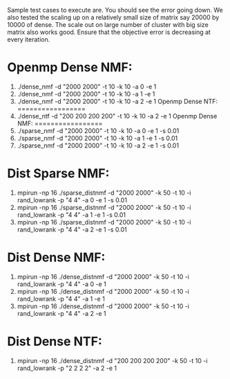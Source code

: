 Sample test cases to execute are. You should see the error going down. We also tested the scaling up on a relatively small size of matrix say 20000 by 10000 of dense. The scale out on large number of cluster with big size matrix also works good. Ensure that the objective error is decreasing at every iteration. 

Openmp Dense NMF:
=================
1. ./dense_nmf -d "2000 2000" -t 10 -k 10 -a 0 -e 1
2. ./dense_nmf -d "2000 2000" -t 10 -k 10 -a 1 -e 1
3. ./dense_nmf -d "2000 2000" -t 10 -k 10 -a 2 -e 1
Openmp Dense NTF:
=================
1. ./dense_ntf -d "200 200 200 200" -t 10 -k 10 -a 2 -e 1
Openmp Dense NMF:
=================
1. ./sparse_nmf -d "2000 2000" -t 10 -k 10 -a 0 -e 1 -s 0.01
2. ./sparse_nmf -d "2000 2000" -t 10 -k 10 -a 1 -e 1 -s 0.01
3. ./sparse_nmf -d "2000 2000" -t 10 -k 10 -a 2 -e 1 -s 0.01

Dist Sparse NMF:
================
1. mpirun -np 16 ./sparse_distnmf -d "2000 2000" -k 50 -t 10 -i rand_lowrank  -p "4 4"  -a 0 -e 1 -s 0.01
2. mpirun -np 16 ./sparse_distnmf -d "2000 2000" -k 50 -t 10 -i rand_lowrank  -p "4 4"  -a 1 -e 1 -s 0.01
3. mpirun -np 16 ./sparse_distnmf -d "2000 2000" -k 50 -t 10 -i rand_lowrank  -p "4 4"  -a 2 -e 1 -s 0.01

Dist Dense NMF:
===============
1. mpirun -np 16 ./dense_distnmf -d "2000 2000" -k 50 -t 10 -i rand_lowrank  -p "4 4"  -a 0 -e 1
2. mpirun -np 16 ./dense_distnmf -d "2000 2000" -k 50 -t 10 -i rand_lowrank  -p "4 4"  -a 1 -e 1 
3. mpirun -np 16 ./dense_distnmf -d "2000 2000" -k 50 -t 10 -i rand_lowrank  -p "4 4"  -a 2 -e 1 

Dist Dense NTF:
===============
1. mpirun -np 16 ./dense_distnmf -d "200 200 200 200" -k 50 -t 10 -i rand_lowrank  -p "2 2 2 2" -a 2 -e 1



